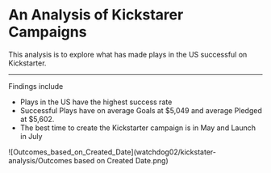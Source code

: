 # An Analysis of Kickstarer Campaigns

This analysis is to explore what has made plays in the US successful on Kickstarter. 

---
Findings include
* Plays in the US have the highest success rate
* Successful Plays have on average Goals at $5,049 and average Pledged at $5,602. 
* The best time to create the Kickstarter campaign is in May and Launch in July

![Outcomes_based_on_Created_Date](watchdog02/kickstater-analysis/Outcomes based on Created Date.png)
